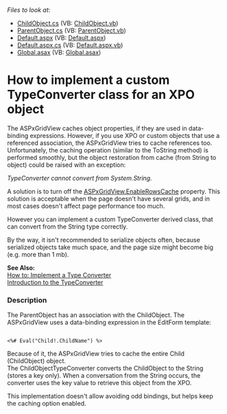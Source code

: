 <!-- default file list -->
*Files to look at*:

* [ChildObject.cs](./CS/WebSite/App_Code/ChildObject.cs) (VB: [ChildObject.vb](./VB/WebSite/App_Code/ChildObject.vb))
* [ParentObject.cs](./CS/WebSite/App_Code/ParentObject.cs) (VB: [ParentObject.vb](./VB/WebSite/App_Code/ParentObject.vb))
* [Default.aspx](./CS/WebSite/Default.aspx) (VB: [Default.aspx](./VB/WebSite/Default.aspx))
* [Default.aspx.cs](./CS/WebSite/Default.aspx.cs) (VB: [Default.aspx.vb](./VB/WebSite/Default.aspx.vb))
* [Global.asax](./CS/WebSite/Global.asax) (VB: [Global.asax](./VB/WebSite/Global.asax))
<!-- default file list end -->
# How to implement a custom TypeConverter class for an XPO object


<p>The ASPxGridView caches object properties, if they are used in data-binding expressions. However, if you use XPO or custom objects that use a referenced association, the ASPxGridView tries to cache references too. Unfortunately, the caching operation (similar to the ToString method) is performed smoothly, but the object restoration from cache (from String to object) could be raised with an exception:</p><p><i>TypeConverter cannot convert from System.String.</i></p><p>A solution is to turn off the <a href="http://documentation.devexpress.com/#AspNet/DevExpressWebASPxGridViewASPxGridView_EnableRowsCachetopic">ASPxGridView.EnableRowsCache</a> property. This solution is acceptable when the page doesn't have several grids, and in most cases doesn't affect page performance too much.</p><p>However you can implement a custom TypeConverter derived class, that can convert from the String type correctly.</p><p>By the way, it isn't recommended to serialize objects often, because serialized objects take much space, and the page size might become big (e.g. more than 1 mb).</p><p><strong>See Also:</strong><br />
<a href="http://msdn.microsoft.com/en-us/library/ayybcxe5.aspx">How to: Implement a Type Converter</a><br />
<a href="http://www.codeproject.com/KB/dotnet/BasicPropertyGrid.aspx">Introduction to the TypeConverter</a></p>


<h3>Description</h3>

<p>The ParentObject has an association with the ChildObject. The ASPxGridView uses a data-binding expression in the EditForm template:</p><code lang='aspx'>
&lt;%# Eval("Child!.ChildName") %&gt;
</code><p>Because of it, the ASPxGridView tries to cache the entire Child (ChildObject) object.<br />
The ChildObjectTypeConverter converts the ChildObject to the String (stores a key only). When a conversation from the String occurs, the converter uses the key value to retrieve this object from the XPO.</p><p>This implementation doesn&#39;t allow avoiding odd bindings, but helps keep the caching option enabled.</p>

<br/>


